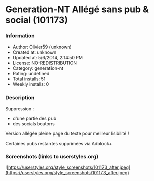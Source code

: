 # Generation-NT  Allégé sans pub & social (101173)

### Information
- Author: Olivier59 (unknown)
- Created at: unknown
- Updated at: 5/6/2014, 2:14:50 PM
- License: NO-REDISTRIBUTION
- Category: generation-nt
- Rating: undefined
- Total installs: 51
- Weekly installs: 0


### Description
Suppression :
 - d'une partie des pub
 - des socials boutons

Version allégée pleine page du texte pour meilleur lisibilité !

Certaines pubs restantes supprimées via Adblock+


### Screenshots (links to userstyles.org)
![https://userstyles.org/style_screenshots/101173_after.jpeg](https://userstyles.org/style_screenshots/101173_after.jpeg)



